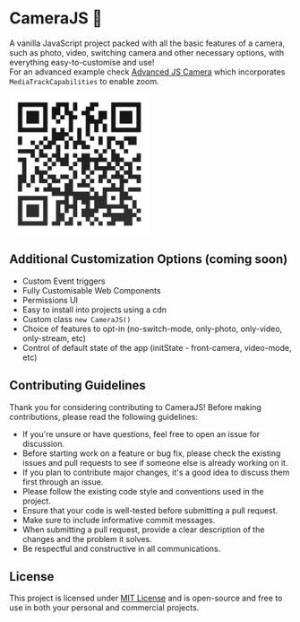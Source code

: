 # CameraJS 📸

A vanilla JavaScript project packed with all the basic features of a camera, such as photo, video, switching camera and other necessary options, with everything easy-to-customise and use!  
For an advanced example check [Advanced JS Camera](https://cybtekk-llp.github.io/Advanced-Camera/) which incorporates `MediaTrackCapabilities` to enable zoom.

<img src="./assets/qr-code.png" height="250px">

## Additional Customization Options (coming soon)

- Custom Event triggers
- Fully Customisable Web Components
- Permissions UI
- Easy to install into projects using a cdn
- Custom class `new CameraJS()`
- Choice of features to opt-in (no-switch-mode, only-photo, only-video, only-stream, etc)
- Control of default state of the app (initState - front-camera, video-mode, etc)

## Contributing Guidelines

Thank you for considering contributing to CameraJS! Before making contributions, please read the following guidelines:

- If you're unsure or have questions, feel free to open an issue for discussion.
- Before starting work on a feature or bug fix, please check the existing issues and pull requests to see if someone else is already working on it.
- If you plan to contribute major changes, it's a good idea to discuss them first through an issue.
- Please follow the existing code style and conventions used in the project.
- Ensure that your code is well-tested before submitting a pull request.
- Make sure to include informative commit messages.
- When submitting a pull request, provide a clear description of the changes and the problem it solves.
- Be respectful and constructive in all communications.

## License

This project is licensed under [MIT License](./LICENSE) and is open-source and free to use in both your personal and commercial projects.
